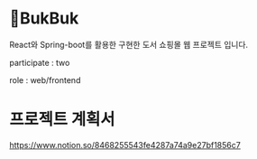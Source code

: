 # 📕BukBuk

React와 Spring-boot를 활용한 구현한 도서 쇼핑몰 웹 프로젝트 입니다.

participate : two

role : web/frontend


# 프로젝트 계획서
https://www.notion.so/8468255543fe4287a74a9e27bf1856c7
